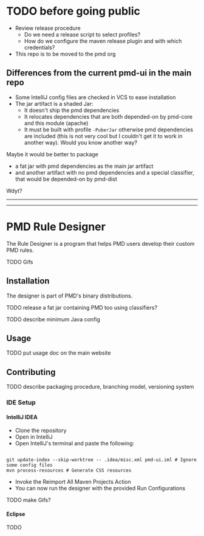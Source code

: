 # TODO before going public

* Review release procedure
    * Do we need a release script to select profiles?
    * How do we configure the maven release plugin and with which credentials?
* This repo is to be moved to the pmd org

## Differences from the current pmd-ui in the main repo

* Some IntelliJ config files are checked in VCS to ease installation
* The jar artifact is a shaded Jar:
    *  It doesn't ship the pmd dependencies
    *  It relocates dependencies that are both depended-on by pmd-core and this
       module (apache)
    *  It must be built with profile `-PuberJar` otherwise pmd dependencies are
       included (this is not very cool but I couldn't get it to work in another way). 
       Would you know another way?

Maybe it would be better to package
* a fat jar with pmd dependencies as the main jar artifact
* and another artifact with no pmd dependencies and a special classifier, that
  would be depended-on by pmd-dist
  
Wdyt?




---------------
---------------

# PMD Rule Designer


The Rule Designer is a program that helps PMD users develop their custom PMD
rules.

TODO Gifs



## Installation

The designer is part of PMD's binary distributions.

TODO release a fat jar containing PMD too using classifiers?

TODO describe minimum Java config

## Usage

TODO put usage doc on the main website


## Contributing

TODO describe packaging procedure, branching model, versioning system

### IDE Setup

#### IntelliJ IDEA

* Clone the repository
* Open in IntelliJ
* Open IntelliJ's terminal and paste the following:
```shell

git update-index --skip-worktree -- .idea/misc.xml pmd-ui.iml # Ignore some config files
mvn process-resources # Generate CSS resources
```
* Invoke the Reimport All Maven Projects Action
* You can now run the designer with the provided Run Configurations

TODO make Gifs?


#### Eclipse

TODO

